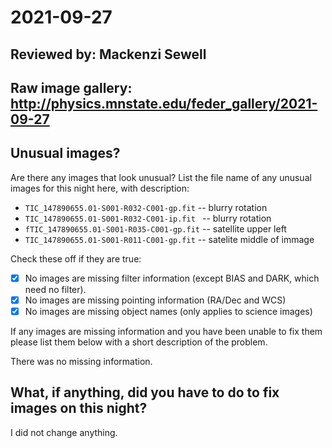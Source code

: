 # 2021-09-27

## Reviewed by:   Mackenzi Sewell

## Raw image gallery: http://physics.mnstate.edu/feder_gallery/2021-09-27

## Unusual images?

Are there any images that look unusual? List the file name of any unusual images for this night here, with description:

+ `TIC_147890655.01-S001-R032-C001-gp.fit` -- blurry rotation
+ `TIC_147890655.01-S001-R032-C001-ip.fit ` -- blurry rotation
+ `fTIC_147890655.01-S001-R035-C001-gp.fit` -- satellite upper left
+ `TIC_147890655.01-S001-R011-C001-gp.fit`  -- satelite middle of immage

Check these off if they are true:

- [x] No images are missing filter information (except BIAS and DARK, which need no filter).
- [x] No images are missing pointing information (RA/Dec and WCS)
- [x] No images are missing object names (only applies to science images)

If any images are missing information and you have been unable to fix them please list
them below with a short description of the problem.

There was no missing information.

## What, if anything, did you have to do to fix images on this night?

I did not change anything.
